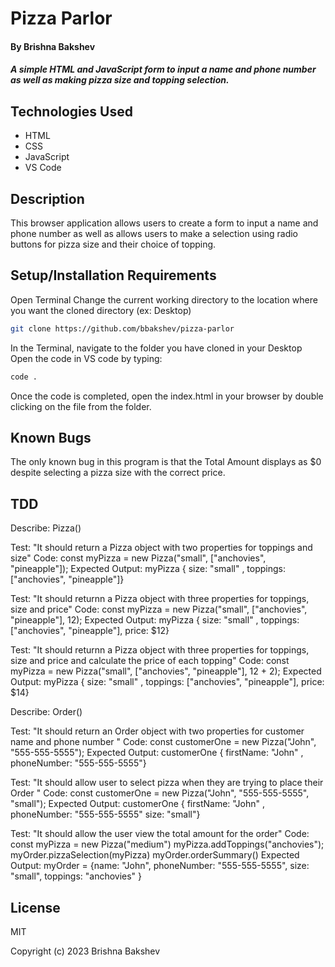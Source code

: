 # Pizza Parlor

#### By **Brishna Bakshev**

##### A simple HTML and JavaScript form to input a name and phone number as well as making pizza size and topping selection. 

## Technologies Used

* HTML
* CSS
* JavaScript
* VS Code

## Description

This browser application allows users to create a form to input a name and phone number as well as allows users to make a selection using radio buttons for pizza size and their choice of topping.

## Setup/Installation Requirements
Open Terminal
Change the current working directory to the location where you want the cloned directory (ex: Desktop)
```sh
git clone https://github.com/bbakshev/pizza-parlor
```
In the Terminal, navigate to the folder you have cloned in your Desktop
Open the code in VS code by typing: 
```sh
code .
```
Once the code is completed, open the index.html in your browser by double clicking on the file from the folder.

## Known Bugs

The only known bug in this program is that the Total Amount displays as $0 despite selecting a pizza size with the correct price.

## TDD

Describe: Pizza()

Test: "It should return a Pizza object with two properties for toppings and size"
Code: const myPizza = new Pizza("small", ["anchovies", "pineapple"]);
Expected Output: myPizza { size: "small" , toppings: ["anchovies", "pineapple"]}

Test: "It should returnn a Pizza object with three  properties for toppings, size and price"
Code: const myPizza = new Pizza("small", ["anchovies", "pineapple"], 12);
Expected Output: myPizza { size: "small" , toppings: ["anchovies", "pineapple"], price: $12}

Test: "It should returnn a Pizza object with three  properties for toppings, size and price and calculate the price of each topping"
Code: const myPizza = new Pizza("small", ["anchovies", "pineapple"], 12 + 2);
Expected Output: myPizza { size: "small" , toppings: ["anchovies", "pineapple"], price: $14}

Describe: Order()

Test: "It should return an Order object with two properties for customer name and phone number "
Code: const customerOne = new Pizza("John", "555-555-5555");
Expected Output: customerOne { firstName: "John" , phoneNumber: "555-555-5555"}

Test: "It should allow user to select pizza when they are trying to place their Order "
Code: const customerOne = new Pizza("John", "555-555-5555", "small");
Expected Output: customerOne { firstName: "John" , phoneNumber: "555-555-5555" size: "small"}

Test: "It should allow the user view the total amount for the order"
Code: const myPizza = new Pizza("medium")
myPizza.addToppings("anchovies");
myOrder.pizzaSelection(myPizza)
myOrder.orderSummary()
Expected Output: myOrder = {name: "John", phoneNumber: "555-555-5555", size: "small", toppings: "anchovies" }

## License

MIT

Copyright (c) 2023 Brishna Bakshev